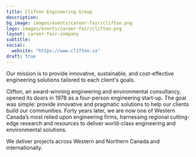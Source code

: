 ```yaml
---
title: Clifton Engineering Group
description:
bg_image: images/events/career-fair/clifton.png
logo: images/events/career-fair/clifton.png
layout: career-fair-company
subtitle:
social:
  website: "https://www.clifton.ca"
draft: true
---
```


Our mission is to provide innovative, sustainable, and cost-effective engineering solutions tailored to each client's goals.

Clifton, an award-winning engineering and environmental consultancy, opened its doors in 1978 as a four-person engineering start-up. The goal was simple: provide innovative and pragmatic solutions to help our clients build our communities. Forty years later, we are now one of Western Canada’s most relied upon engineering firms, harnessing regional cutting-edge research and resources to deliver world-class engineering and environmental solutions.

We deliver projects across Western and Northern Canada and internationally.

